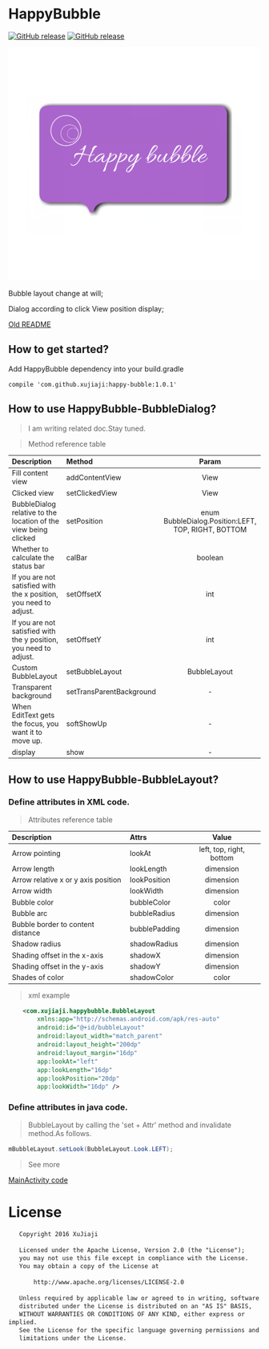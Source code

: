 # HappyBubble
[![GitHub release](https://img.shields.io/badge/Download-demo--apk-brightgreen.svg)](https://github.com/xujiaji/HappyBubble/releases) [![GitHub release](https://img.shields.io/badge/bintray-1.0.1-brightgreen.svg)](https://bintray.com/xujiaji/maven/happy-bubble/1.0.1)

![bubble](display/img5.png)

Bubble layout change at will;

Dialog according to click View position display;

[Old README](README-old.md)

## How to get started?
Add HappyBubble dependency into your build.gradle
```
compile 'com.github.xujiaji:happy-bubble:1.0.1'
```

## How to use HappyBubble-BubbleDialog?
> I am writing related doc.Stay tuned.

> Method reference table

|Description|Method|Param|
|:-|:-|:-:|
|Fill content view|addContentView|View|
|Clicked view|setClickedView|View|
|BubbleDialog relative to the location of the view being clicked|setPosition|enum BubbleDialog.Position:LEFT, TOP, RIGHT, BOTTOM|
|Whether to calculate the status bar|calBar|boolean|
|If you are not satisfied with the x position, you need to adjust.|setOffsetX|int|
|If you are not satisfied with the y position, you need to adjust.|setOffsetY|int|
|Custom BubbleLayout|setBubbleLayout|BubbleLayout|
|Transparent background|setTransParentBackground|-|
|When EditText gets the focus, you want it to move up.|softShowUp|-|
|display|show|-|

## How to use HappyBubble-BubbleLayout?
### Define attributes in XML code.
> Attributes reference table

|Description|Attrs|Value|
|:-|:-|:-:|
|Arrow pointing|lookAt|left, top, right, bottom|
|Arrow length|lookLength|dimension|
|Arrow relative x or y axis position|lookPosition|dimension|
|Arrow width|lookWidth|dimension|
|Bubble color|bubbleColor|color|
|Bubble arc|bubbleRadius|dimension|
|Bubble border to content distance|bubblePadding|dimension|
|Shadow radius|shadowRadius|dimension|
|Shading offset in the x-axis|shadowX|dimension|
|Shading offset in the y-axis|shadowY|dimension|
|Shades of color|shadowColor|color|

> xml example

``` xml
    <com.xujiaji.happybubble.BubbleLayout
        xmlns:app="http://schemas.android.com/apk/res-auto"
        android:id="@+id/bubbleLayout"
        android:layout_width="match_parent"
        android:layout_height="200dp"
        android:layout_margin="16dp"
        app:lookAt="left"
        app:lookLength="16dp"
        app:lookPosition="20dp"
        app:lookWidth="16dp" />
```

### Define attributes in java code.
> BubbleLayout by calling the 'set + Attr' method and invalidate method.As follows.

``` java
mBubbleLayout.setLook(BubbleLayout.Look.LEFT);
```
> See more

[MainActivity code](app/src/main/java/com/xujiaji/happybubbletest/MainActivity.java)

# License
```
   Copyright 2016 XuJiaji

   Licensed under the Apache License, Version 2.0 (the "License");
   you may not use this file except in compliance with the License.
   You may obtain a copy of the License at

       http://www.apache.org/licenses/LICENSE-2.0

   Unless required by applicable law or agreed to in writing, software
   distributed under the License is distributed on an "AS IS" BASIS,
   WITHOUT WARRANTIES OR CONDITIONS OF ANY KIND, either express or implied.
   See the License for the specific language governing permissions and
   limitations under the License.
```
